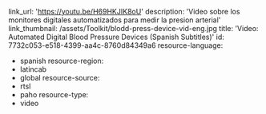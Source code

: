 link_url: 'https://youtu.be/H69HKJIK8oU'
description: 'Video sobre los monitores digitales automatizados para medir la presion arterial'
link_thumbnail: /assets/Toolkit/blodd-press-device-vid-eng.jpg
title: 'Video: Automated Digital Blood Pressure Devices (Spanish Subtitles)'
id: 7732c053-e518-4399-aa4c-8760d84349a6
resource-language:
  - spanish
resource-region:
  - latincab
  - global
resource-source:
  - rtsl
  - paho
resource-type:
  - video
